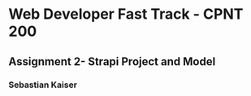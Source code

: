 # Web Developer Fast Track - CPNT 200

## Assignment 2- Strapi Project and Model

### Sebastian Kaiser

